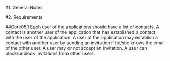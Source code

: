 #1. General Notes

#2. Requirements

##Core05.1
Each user of the applications should have a list of contacts.
A contact is another user of the application that has established a contact with the user of the application.
A user of the application may establish a contact with another user by sending an invitation if he/she knows the email of the other user.
A user may or not accept an invitation. A user can block/unblock invitations from other users.

